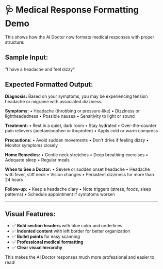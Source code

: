# 🩺 Medical Response Formatting Demo

This shows how the AI Doctor now formats medical responses with proper structure:

## Sample Input:
"I have a headache and feel dizzy"

## Expected Formatted Output:

**Diagnosis:** Based on your symptoms, you may be experiencing tension headache or migraine with associated dizziness.

**Symptoms:** 
• Headache (throbbing or pressure-like)
• Dizziness or lightheadedness
• Possible nausea
• Sensitivity to light or sound

**Treatment:**
• Rest in a quiet, dark room
• Stay hydrated
• Over-the-counter pain relievers (acetaminophen or ibuprofen)
• Apply cold or warm compress

**Precautions:**
• Avoid sudden movements
• Don't drive if feeling dizzy
• Monitor symptoms closely

**Home Remedies:**
• Gentle neck stretches
• Deep breathing exercises
• Adequate sleep
• Regular meals

**When to See a Doctor:**
• Severe or sudden onset headache
• Headache with fever, stiff neck
• Vision changes
• Persistent dizziness for more than 24 hours

**Follow-up:**
• Keep a headache diary
• Note triggers (stress, foods, sleep patterns)
• Schedule appointment if symptoms worsen

---

## Visual Features:
- ✅ **Bold section headers** with blue color and underlines
- ✅ **Indented content** with left border for better organization  
- ✅ **Bullet points** for easy scanning
- ✅ **Professional medical formatting**
- ✅ **Clear visual hierarchy**

This makes the AI Doctor responses much more professional and easier to read!
